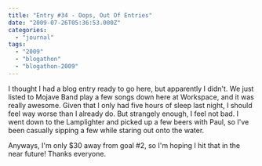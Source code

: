 ```yaml
---
title: "Entry #34 - Oops, Out Of Entries"
date: "2009-07-26T05:36:53.000Z"
categories: 
  - "journal"
tags: 
  - "2009"
  - "blogathon"
  - "blogathon-2009"
---
```


I thought I had a blog entry ready to go here, but apparently I didn't. We just listed to Mojave Band play a few songs down here at Workspace, and it was really awesome. Given that I only had five hours of sleep last night, I should feel way worse than I already do. But strangely enough, I feel not bad. I went down to the Lamplighter and picked up a few beers with Paul, so I've been casually sipping a few while staring out onto the water.

Anyways, I'm only $30 away from goal #2, so I'm hoping I hit that in the near future! Thanks everyone.
